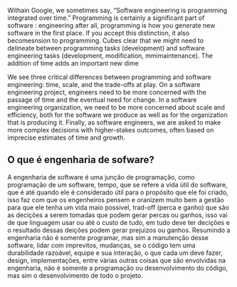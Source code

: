 
Withain Google, we sometimes say, “Software engineering is programming integrated over time.” Programming is certainly a significant part of software : engineering after all, programming is how you generate new software in the first place. If you accept this distinction, it also becomesnsion to programming. Cubes clear that we might need to delineate between programming tasks (development) and software engineering tasks (development, modification, mmimaintenance). The addition of time adds an important new dime

We see three critical differences between programming and software engineering: time, scale, and the trade-offs at play. On a software engineering project, engineers need to be more concerned with the passage of time and the eventual need for change. In a software engineering organization, we need to be more concerned about scale and efficiency, both for the software we produce as well as for the organization that is producing it. Finally, as software engineers, we are asked to make more complex decisions with higher-stakes outcomes, often based on imprecise estimates of time and growth.

## O que é engenharia de sofware?
A engenharia de software é uma junção de programação, como programação de um software, tempo, que se refere a vida útil do software, que é até quando ele é considerado útil para o propósito que ele foi criado, isso faz com que os engenheiros pensem e oranizem muito bem a gestão para que ele tenha um vida maio possivel, trad-off (perca e ganho) que são as decições a serem tomadas que podem gerar percas ou ganhos, isso vai de que linguagem usar ou até o custo de tudo, em tudo deve ter decições e o resultado dessas deições podem gerar prejuizos ou ganhos.
Resumindo a engenharia não é somente programar, mas sim a manutenção desse software, lidar com imprevitos, mudanças, se o código tem uma durabilidade razoável, equipe e sua interação, o que cada um deve fazer, design, implementações, entre várias outras coisas que são envolvidas na engenharia, não é somente a programação ou desenvolvimento do código, mas sim o desenvolvimento de todo o projeto. 